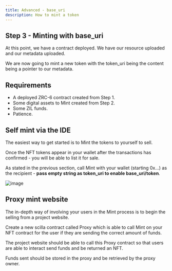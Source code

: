 ```yaml
---
title: Advanced - base_uri
description: How to mint a token
---
```


## Step 3 - Minting with base_uri

At this point, we have a contract deployed. We have our resource uploaded and our metadata uploaded.

We are now going to mint a new token with the token_uri being the content being a pointer to our metadata.

## Requirements

* A deployed ZRC-6 contract created from Step 1.
* Some digital assets to Mint created from Step 2.
* Some ZIL funds.
* Patience.

## Self mint via the IDE

The easiest way to get started is to Mint the tokens to yourself to sell.

Once the NFT tokens appear in your wallet after the transactions has confirmed - you will be able to list it for sale.

As stated in the previous section, call Mint with your wallet (starting 0x...) as the recipient - **pass empty string as token_uri to enable base_uri/token**.

![image](/img/developer-guide/mint-call.png)

## Proxy mint website

The in-depth way of involving your users in the Mint process is to begin the selling from a project website.

Create a new scilla contract called Proxy which is able to call Mint on your NFT contract for the user if they are sending the correct amount of funds.

The project website should be able to call this Proxy contract so that users are able to interact send funds and be returned an NFT.

Funds sent should be stored in the proxy and be retrieved by the proxy owner.
